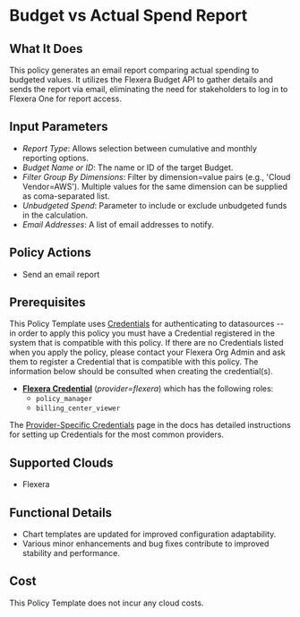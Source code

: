 # Budget vs Actual Spend Report

## What It Does

This policy generates an email report comparing actual spending to budgeted values. It utilizes the Flexera Budget API to gather details and sends the report via email, eliminating the need for stakeholders to log in to Flexera One for report access.

## Input Parameters


- _Report Type_: Allows selection between cumulative and monthly reporting options.
- _Budget Name or ID_: The name or ID of the target Budget.
- _Filter Group By Dimensions_: Filter by dimension=value pairs (e.g., 'Cloud Vendor=AWS'). Multiple values for the same dimension can be supplied as coma-separated list.
- _Unbudgeted Spend_: Parameter to include or exclude unbudgeted funds in the calculation.
- _Email Addresses_: A list of email addresses to notify.

## Policy Actions

- Send an email report

## Prerequisites

This Policy Template uses [Credentials](https://docs.flexera.com/flexera/EN/Automation/ManagingCredentialsExternal.htm) for authenticating to datasources -- in order to apply this policy you must have a Credential registered in the system that is compatible with this policy. If there are no Credentials listed when you apply the policy, please contact your Flexera Org Admin and ask them to register a Credential that is compatible with this policy. The information below should be consulted when creating the credential(s).

- [**Flexera Credential**](https://docs.flexera.com/flexera/EN/Automation/ProviderCredentials.htm) (*provider=flexera*) which has the following roles:
  - `policy_manager`
  - `billing_center_viewer`

The [Provider-Specific Credentials](https://docs.flexera.com/flexera/EN/Automation/ProviderCredentials.htm) page in the docs has detailed instructions for setting up Credentials for the most common providers.

## Supported Clouds

- Flexera

## Functional Details

- Chart templates are updated for improved configuration adaptability.
- Various minor enhancements and bug fixes contribute to improved stability and performance.

## Cost

This Policy Template does not incur any cloud costs.
